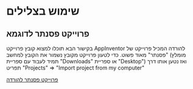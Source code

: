 # שימוש בצלילים


## פרוייקט פסנתר לדוגמא
בקישור הבא תוכלו למצוא קובץ פרוייקט AppInventor להורדה המכיל פרוייקט של "פסנתר" מאוד פשוט. 
כדי לטעון פרוייקט מקובץ נשמור את הקובץ למחשב (מומלץ תמיד לעבוד עם ספריית "Downloads" או ספריית "Desktop") ואז נטען אותו דרך תפריט "Projects" => "Import project from my computer"

[פרוייקט פסנתר להורדה](https://github.com/weiss-gal/tefen/blob/main/2024_2025/8th_grade/lessons/01_tones/tones.aia)
